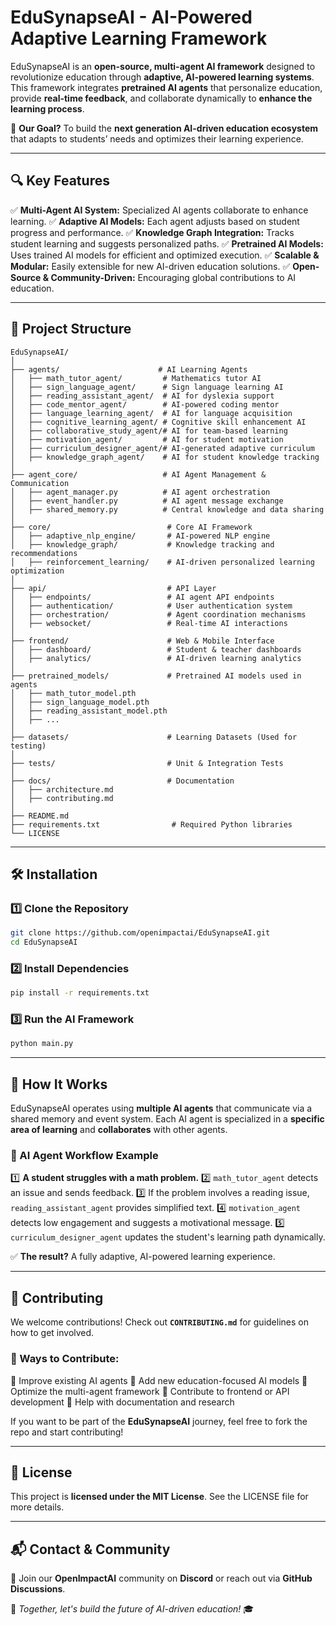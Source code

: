 # EduSynapseAI - AI-Powered Adaptive Learning Framework

EduSynapseAI is an **open-source, multi-agent AI framework** designed to revolutionize education through **adaptive, AI-powered learning systems**.
This framework integrates **pretrained AI agents** that personalize education, provide **real-time feedback**, and collaborate dynamically to **enhance the learning process**.

🚀 **Our Goal?** To build the **next generation AI-driven education ecosystem** that adapts to students’ needs and optimizes their learning experience.

---

## 🔍 Key Features

✅ **Multi-Agent AI System:** Specialized AI agents collaborate to enhance learning.
✅ **Adaptive AI Models:** Each agent adjusts based on student progress and performance.
✅ **Knowledge Graph Integration:** Tracks student learning and suggests personalized paths.
✅ **Pretrained AI Models:** Uses trained AI models for efficient and optimized execution.
✅ **Scalable & Modular:** Easily extensible for new AI-driven education solutions.
✅ **Open-Source & Community-Driven:** Encouraging global contributions to AI education.

---

## 📂 Project Structure

```
EduSynapseAI/
│
├── agents/                      # AI Learning Agents
│   ├── math_tutor_agent/         # Mathematics tutor AI
│   ├── sign_language_agent/      # Sign language learning AI
│   ├── reading_assistant_agent/  # AI for dyslexia support
│   ├── code_mentor_agent/        # AI-powered coding mentor
│   ├── language_learning_agent/  # AI for language acquisition
│   ├── cognitive_learning_agent/ # Cognitive skill enhancement AI
│   ├── collaborative_study_agent/# AI for team-based learning
│   ├── motivation_agent/         # AI for student motivation
│   ├── curriculum_designer_agent/# AI-generated adaptive curriculum
│   ├── knowledge_graph_agent/    # AI for student knowledge tracking
│
├── agent_core/                   # AI Agent Management & Communication
│   ├── agent_manager.py          # AI agent orchestration
│   ├── event_handler.py          # AI agent message exchange
│   ├── shared_memory.py          # Central knowledge and data sharing
│
├── core/                          # Core AI Framework
│   ├── adaptive_nlp_engine/       # AI-powered NLP engine
│   ├── knowledge_graph/           # Knowledge tracking and recommendations
│   ├── reinforcement_learning/    # AI-driven personalized learning optimization
│
├── api/                           # API Layer
│   ├── endpoints/                 # AI agent API endpoints
│   ├── authentication/            # User authentication system
│   ├── orchestration/             # Agent coordination mechanisms
│   ├── websocket/                 # Real-time AI interactions
│
├── frontend/                      # Web & Mobile Interface
│   ├── dashboard/                 # Student & teacher dashboards
│   ├── analytics/                 # AI-driven learning analytics
│
├── pretrained_models/             # Pretrained AI models used in agents
│   ├── math_tutor_model.pth
│   ├── sign_language_model.pth
│   ├── reading_assistant_model.pth
│   ├── ...
│
├── datasets/                      # Learning Datasets (Used for testing)
│
├── tests/                         # Unit & Integration Tests
│
├── docs/                          # Documentation
│   ├── architecture.md
│   ├── contributing.md
│
├── README.md
├── requirements.txt                # Required Python libraries
└── LICENSE
```

---

## 🛠️ Installation

### 1️⃣ Clone the Repository
```bash
git clone https://github.com/openimpactai/EduSynapseAI.git
cd EduSynapseAI
```

### 2️⃣ Install Dependencies
```bash
pip install -r requirements.txt
```

### 3️⃣ Run the AI Framework
```bash
python main.py
```

---

## 🧠 How It Works

EduSynapseAI operates using **multiple AI agents** that communicate via a shared memory and event system.
Each AI agent is specialized in a **specific area of learning** and **collaborates** with other agents.

### 🔄 AI Agent Workflow Example
1️⃣ **A student struggles with a math problem.**
2️⃣ `math_tutor_agent` detects an issue and sends feedback.
3️⃣ If the problem involves a reading issue, `reading_assistant_agent` provides simplified text.
4️⃣ `motivation_agent` detects low engagement and suggests a motivational message.
5️⃣ `curriculum_designer_agent` updates the student's learning path dynamically.

✅ **The result?** A fully adaptive, AI-powered learning experience.

---

## 🤝 Contributing

We welcome contributions! Check out **`CONTRIBUTING.md`** for guidelines on how to get involved.

### 📌 Ways to Contribute:
🔹 Improve existing AI agents
🔹 Add new education-focused AI models
🔹 Optimize the multi-agent framework
🔹 Contribute to frontend or API development
🔹 Help with documentation and research

If you want to be part of the **EduSynapseAI** journey, feel free to fork the repo and start contributing!

---

## 📜 License

This project is **licensed under the MIT License**. See the LICENSE file for more details.

---

## 📬 Contact & Community

💬 Join our **OpenImpactAI** community on **Discord** or reach out via **GitHub Discussions**.

🚀 *Together, let's build the future of AI-driven education!* 🎓